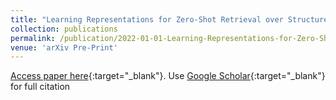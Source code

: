 ```yaml
---
title: "Learning Representations for Zero-Shot Retrieval over Structured Data"
collection: publications
permalink: /publication/2022-01-01-Learning-Representations-for-Zero-Shot-Retrieval-over-Structured-Data
venue: 'arXiv Pre-Print'
---
```

[Access paper here](https://arxiv.org/pdf/2111.00123.pdf){:target="_blank"}. Use [Google Scholar](https://scholar.google.com/citations?view_op=view_citation&hl=en&user=PmkygQYAAAAJ&citation_for_view=PmkygQYAAAAJ:2osOgNQ5qMEC){:target="_blank"} for full citation